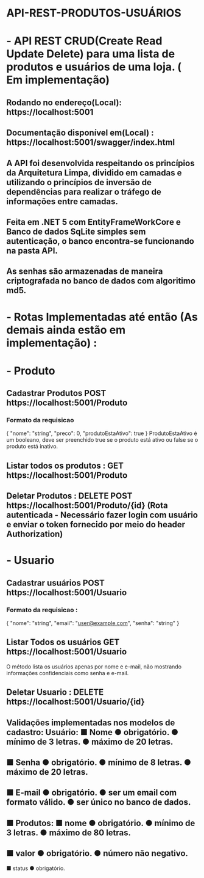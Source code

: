 # API-REST-PRODUTOS-USUÁRIOS
# - API REST CRUD(Create Read Update Delete) para uma lista de produtos e usuários de uma loja. ( Em implementação) 
## Rodando no endereço(Local): https://localhost:5001
## Documentação disponível em(Local) : https://localhost:5001/swagger/index.html
## A API foi desenvolvida respeitando os princípios da Arquitetura Limpa, dividido em camadas e utilizando o princípios de inversão de dependências para realizar o tráfego de informações entre camadas.
## Feita em .NET 5 com EntityFrameWorkCore e Banco de dados SqLite simples sem autenticação, o banco encontra-se funcionando na pasta API. 
## As senhas são armazenadas de maneira criptografada no banco de dados com algoritimo md5.

# - Rotas Implementadas até então (As demais  ainda estão em implementação) : 
# - Produto
## Cadastrar Produtos POST https://localhost:5001/Produto
### Formato da requisicao 

{
  "nome": "string",
  "preco": 0,
  "produtoEstaAtivo": true
}
ProdutoEstaAtivo é um booleano, deve ser preenchido true se o produto está ativo ou false se o produto está inativo.


##  Listar todos os produtos : GET https://localhost:5001/Produto 
## Deletar Produtos : DELETE POST https://localhost:5001/Produto/{id} (Rota autenticada - Necessário fazer login com usuário e enviar o token fornecido por meio do header Authorization)

# - Usuario
## Cadastrar usuários POST https://localhost:5001/Usuario
### Formato da requisicao :
{
  "nome": "string",
  "email": "user@example.com",
  "senha": "string"
}
## Listar Todos os usuários GET https://localhost:5001/Usuario
O método lista os usuários apenas por nome e e-mail, não mostrando informações confidenciais como senha e e-mail.
## Deletar Usuario : DELETE https://localhost:5001/Usuario/{id}

Validações implementadas nos modelos de cadastro:
Usuário:
■ Nome
● obrigatório.
● mínimo de 3 letras.
● máximo de 20 letras.
----------------------------
■ Senha
● obrigatório.
● mínimo de 8 letras.
● máximo de 20 letras.
----------------------------
■ E-mail
● obrigatório.
● ser um email com formato válido.
● ser único no banco de dados.
----------------------------
■ Produtos:
■ nome
● obrigatório.
● mínimo de 3 letras.
● máximo de 80 letras.
----------------------------
■ valor
● obrigatório.
● número não negativo.
----------------------------
■ status
● obrigatório.
